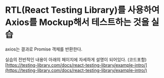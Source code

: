 # RTL(React Testing Library)를 사용하여 Axios를 Mockup해서 테스트하는 것을 실습

axios는 결과로 Promise 객체를 반환한다.

실습의 전반적인 내용이 아래의 페이지에 자세하게 설명이 되어있다. (코드포함) <br/>
[https://testing-library.com/docs/react-testing-library/example-intro/](https://testing-library.com/docs/react-testing-library/example-intro/)
